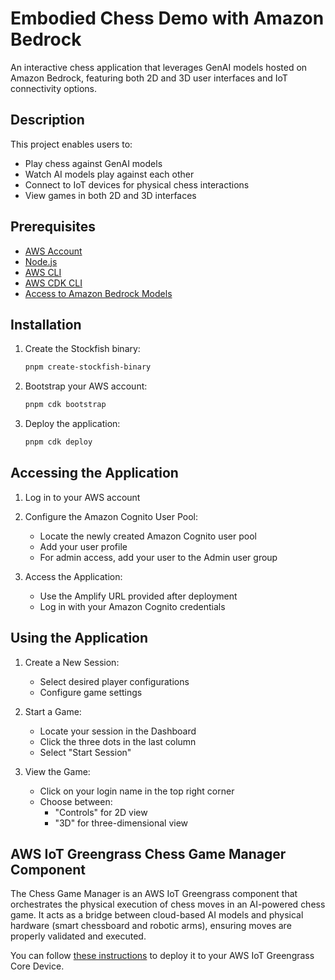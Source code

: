 # Embodied Chess Demo with Amazon Bedrock

An interactive chess application that leverages GenAI models hosted on Amazon Bedrock, featuring both 2D and 3D user interfaces and IoT connectivity options.

## Description

This project enables users to:

- Play chess against GenAI models
- Watch AI models play against each other
- Connect to IoT devices for physical chess interactions
- View games in both 2D and 3D interfaces

## Prerequisites

- [AWS Account](https://aws.amazon.com/account/)
- [Node.js](https://nodejs.org/)
- [AWS CLI](https://aws.amazon.com/cli/)
- [AWS CDK CLI](https://docs.aws.amazon.com/cdk/v2/guide/cli.html)
- [Access to Amazon Bedrock Models](https://docs.aws.amazon.com/bedrock/latest/userguide/model-access.html)

## Installation

1. Create the Stockfish binary:

   ```bash
   pnpm create-stockfish-binary
   ```

2. Bootstrap your AWS account:

   ```bash
   pnpm cdk bootstrap
   ```

3. Deploy the application:

   ```bash
   pnpm cdk deploy
   ```

## Accessing the Application

1. Log in to your AWS account

2. Configure the Amazon Cognito User Pool:

   - Locate the newly created Amazon Cognito user pool
   - Add your user profile
   - For admin access, add your user to the Admin user group

3. Access the Application:
   - Use the Amplify URL provided after deployment
   - Log in with your Amazon Cognito credentials

## Using the Application

1. Create a New Session:

   - Select desired player configurations
   - Configure game settings

2. Start a Game:

   - Locate your session in the Dashboard
   - Click the three dots in the last column
   - Select "Start Session"

3. View the Game:
   - Click on your login name in the top right corner
   - Choose between:
     - "Controls" for 2D view
     - "3D" for three-dimensional view

## AWS IoT Greengrass Chess Game Manager Component

The Chess Game Manager is an AWS IoT Greengrass component that orchestrates the physical execution of chess moves in an AI-powered chess game. It acts as a bridge between cloud-based AI models and physical hardware (smart chessboard and robotic arms), ensuring moves are properly validated and executed.

You can follow [these instructions](/packages/iot/greengrass/components/com.amazon.aws.ChessGameManager/README.md) to deploy it to your AWS IoT Greengrass Core Device.
